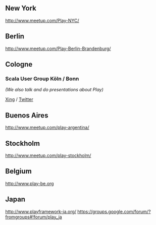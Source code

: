 <!--- Copyright (C) 2009-2015 Typesafe Inc. <http://www.typesafe.com> -->
## New York
http://www.meetup.com/Play-NYC/

## Berlin
http://www.meetup.com/Play-Berlin-Brandenburg/

## Cologne
### Scala User Group Köln / Bonn
*(We also talk and do presentations about Play)*

[Xing](http://xing.to/scala) / [Twitter](https://twitter.com/scalacgn)

## Buenos Aires
http://www.meetup.com/play-argentina/

## Stockholm
http://www.meetup.com/play-stockholm/

## Belgium
http://www.play-be.org

## Japan
http://www.playframework-ja.org/
https://groups.google.com/forum/?fromgroups#!forum/play_ja
